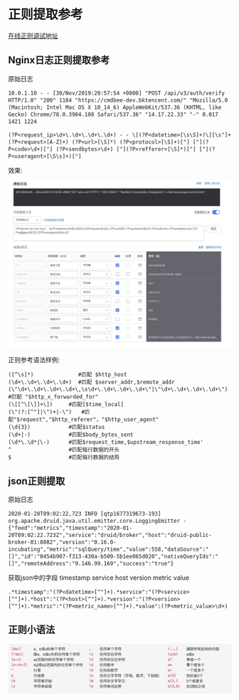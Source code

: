 # 正则提取参考

[在线正则调试地址](https://www.debuggex.com/)

## Nginx日志正则提取参考 

原始日志

```
10.0.1.10 - - [30/Nov/2019:20:57:54 +0800] "POST /api/v3/auth/verify HTTP/1.0" "200" 1184 "https://cmdbee-dev.bktencent.com/" "Mozilla/5.0 (Macintosh; Intel Mac OS X 10_14_6) AppleWebKit/537.36 (KHTML, like Gecko) Chrome/78.0.3904.108 Safari/537.36" "14.17.22.33" "-" 0.017 1421 1224
```

```
(?P<request_ip>\d+\.\d+\.\d+\.\d+) - - \[(?P<datetime>[\s\S]+)\][\s"]+(?P<request>[A-Z]+) (?P<url>[\S]*) (?P<protocol>[\S]+)["] ["](?P<code>\d+)["] (?P<sendbytes>\d+) ["](?P<refferer>[\S]*)["] ["](?P<useragent>[\S\s]+)["]
```

效果: 

![](media/15774255970249.jpg)


正则参考语法样例: 

```
([^\s]*)              #匹配 $http_host
(\d+\.\d+\.\d+\.\d+)  #匹配 $server_addr,$remote_addr
(\"\d+\.\d+\.\d+\.\d+\,\s\d+\.\d+\.\d+\.\d+\"|\"\d+\.\d+\.\d+\.\d+\") #匹配 "$http_x_forwarded_for"
(\[[^\[\]]+\])     #匹配[$time_local]
(\"(?:[^"]|\")+|-\")   #匹配"$request","$http_referer"，"$http_user_agent"
(\d{3})            #匹配$status 
(\d+|-)            #匹配$body_bytes_sent
(\d*\.\d*|\-)      #匹配$request_time,$upstream_response_time'
^                  #匹配每行数据的开头
$                  #匹配每行数据的结局
```

## json正则提取

原始日志

```
2020-01-20T09:02:22,723 INFO [qtp1677319673-193] org.apache.druid.java.util.emitter.core.LoggingEmitter - {"feed":"metrics","timestamp":"2020-01-20T09:02:22.723Z","service":"druid/broker","host":"druid-public-broker-01:8082","version":"0.16.0-incubating","metric":"sqlQuery/time","value":558,"dataSource":"[]","id":"0454b907-f313-430a-b509-5b1ee065d020","nativeQueryIds":"[]","remoteAddress":"9.146.99.169","success":"true"}
```

获取json中的字段 timestamp service host version metric value 

```
.*timestamp":"(?P<datetime>[^"]+).*service":"(?P<service>[^"]+).*host":"(?P<host>[^"]+).*version":"(?P<version>[^"]+).*metric":"(?P<metric_name>[^"]+).*value":(?P<metric_value>\d+)
```

## 正则小语法 


![](media/15795124339602.jpg)



